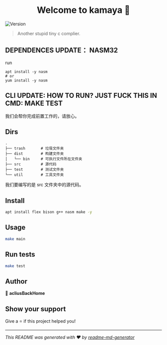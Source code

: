<h1 align="center">Welcome to kamaya 👋</h1>
<p>
  <img alt="Version" src="https://img.shields.io/badge/version-0.0.1-blue.svg?cacheSeconds=2592000" />
</p>

> Another stupid tiny c complier.

## DEPENDENCES UPDATE： NASM32

run
```
apt install -y nasm
# or
yum install -y nasm
```

## CLI UPDATE: HOW TO RUN? JUST FUCK THIS IN CMD: MAKE TEST
我们会帮你完成前置工作的，请放心。

## Dirs
```
.
├── trash       # 垃圾文件夹
├── dist        # 构建文件夹
│   └── bin     # 可执行文件所在文件夹
├── src         # 源代码
├── test        # 测试文件夹
└── util        # 工具文件夹
```

我们要编写的是 src 文件夹中的源代码。

## Install

```sh
apt install flex bison g++ nasm make -y
```

## Usage

```sh
make main
```

## Run tests

```sh
make test
```

## Author

👤 **acliusBackHome**


## Show your support

Give a ⭐️ if this project helped you!

***
_This README was generated with ❤️ by [readme-md-generator](https://github.com/kefranabg/readme-md-generator)_